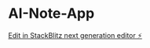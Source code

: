 # AI-Note-App

[Edit in StackBlitz next generation editor ⚡️](https://stackblitz.com/~/github.com/asif-reh/AI-Note-App)